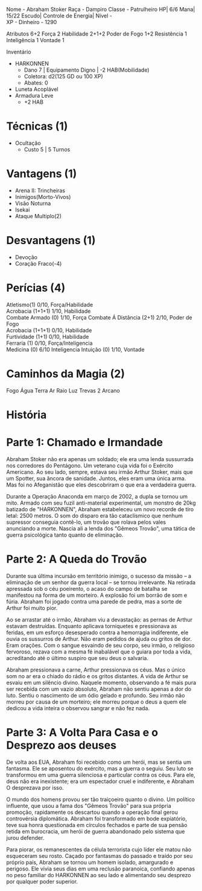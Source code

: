 Nome - Abraham Stoker
Raça - Dampiro
Classe - Patrulheiro
HP| 6/6
Mana| 15/22
Escudo| 
Controle de Energia| 
Nível -  
XP - 
Dinheiro -  1290

Atributos 6+2
Força 2
Habilidade 2+1+2
Poder de Fogo 1+2
Resistência  1
Inteligência 1
Vontade 1

Inventário
- HARKONNEN
	- Dano 7 | Equipamento Digno | -2 HAB(Mobilidade)
	- Coletora: d2(125 GD ou 100 XP) 
	- Abates: 0
- Luneta Acoplável
- Armadura Leve
	- +2 HAB

# Técnicas (1)
- Ocultação
	- Custo 5 | 5 Turnos

# Vantagens (1)
- Arena II: Trincheiras
- Inimigos(Morto-Vivos)
- Visão Noturna
- Isekai
- Ataque Multiplo(2)

# Desvantagens (1)
- Devoção
- Coração Fraco(-4)

# Perícias (4)
Atletismo(1) 0/10, Força/Habilidade  
Acrobacia (1+1+1) 1/10, Habilidade  
Combate Armado (0) 1/10, Força
Combate Á Distância (2+1) 2/10, Poder de Fogo  
Acrobacia (1+1+1) 0/10, Habilidade  
Furtividade (1+1) 0/10, Habilidade  
Ferraria (1) 0/10, Força/Inteligencia  
Medicina (0) 6/10 Inteligencia
Intuição (0) 1/10, Vontade



# Caminhos da Magia (2)
Fogo 
Água 
Terra 
Ar 
Raio 
Luz 
Trevas 2
Arcano 

# História
# Parte 1: Chamado e Irmandade

Abraham Stoker não era apenas um soldado; ele era uma lenda sussurrada nos corredores do Pentágono. Um veterano cuja vida foi o Exército Americano. Ao seu lado, sempre, estava seu irmão Arthur Stoker, mais que um Spotter, sua âncora de sanidade. Juntos, eles eram uma única arma. Mas foi no Afeganistão que eles descobriram o que era a verdadeira guerra.

Durante a Operação Anaconda em março de 2002, a dupla se tornou um mito. Armado com seu fuzil anti-material experimental, um monstro de 20kg batizado de "HARKONNEN", Abraham estabeleceu um novo recorde de tiro letal: 2500 metros. O som do disparo era tão cataclísmico que nenhum supressor conseguia contê-lo, um trovão que rolava pelos vales anunciando a morte. Nascia ali a lenda dos "Gêmeos Trovão", uma tática de guerra psicológica tanto quanto de eliminação.

# Parte 2: A Queda do Trovão

Durante sua última incursão em território inimigo, o sucesso da missão – a eliminação de um senhor da guerra local – se tornou irrelevante. Na retirada apressada sob o céu poeirento, o acaso do campo de batalha se manifestou na forma de um morteiro. A explosão foi um borrão de som e fúria. Abraham foi jogado contra uma parede de pedra, mas a sorte de Arthur foi muito pior.

Ao se arrastar até o irmão, Abraham viu a devastação: as pernas de Arthur estavam destruídas. Enquanto aplicava torniquetes e pressionava as feridas, em um esforço desesperado contra a hemorragia indiferente, ele ouvia os sussurros de Arthur. Não eram pedidos de ajuda ou gritos de dor. Eram orações. Com o sangue esvaindo de seu corpo, seu irmão, o religioso fervoroso, rezava com a mesma fé inabalável que o guiara por toda a vida, acreditando até o último suspiro que seu deus o salvaria.

Abraham pressionava a carne, Arthur pressionava os céus. Mas o único som no ar era o chiado do rádio e os gritos distantes. A vida de Arthur se esvaiu em um silêncio divino. Naquele momento, observando a fé mais pura ser recebida com um vazio absoluto, Abraham não sentiu apenas a dor do luto. Sentiu o nascimento de um ódio gelado e profundo. Seu irmão não morreu por causa de um morteiro; ele morreu porque o deus a quem ele dedicou a vida inteira o observou sangrar e não fez nada.

# Parte 3: A Volta Para Casa e o Desprezo aos deuses

De volta aos EUA, Abraham foi recebido como um herói, mas se sentia um fantasma. Ele se aposentou do exército, mas a guerra o seguiu. Seu luto se transformou em uma guerra silenciosa e particular contra os céus. Para ele, deus não era inexistente; era um espectador cruel e indiferente, e Abraham O desprezava por isso.

O mundo dos homens provou ser tão traiçoeiro quanto o divino. Um político influente, que usou a fama dos "Gêmeos Trovão" para sua própria promoção, rapidamente os descartou quando a operação final gerou controvérsia diplomática. Abraham foi transformado em bode expiatório, teve sua honra questionada em círculos fechados e parte de sua pensão retida em burocracia, um herói de guerra abandonado pelo sistema que jurou defender.

Para piorar, os remanescentes da célula terrorista cujo líder ele matou não esqueceram seu rosto. Caçado por fantasmas do passado e traído por seu próprio país, Abraham se tornou um homem isolado, amargurado e perigoso. Ele vivia seus dias em uma reclusão paranoica, confiando apenas no peso familiar do HARKONNEN ao seu lado e alimentando seu desprezo por qualquer poder superior.